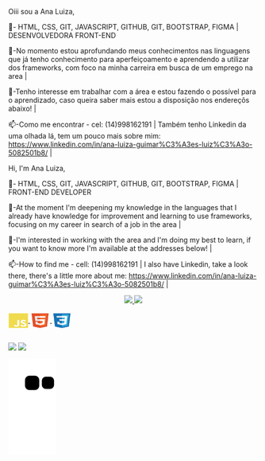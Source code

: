 Oiii sou a Ana Luiza,

👀- HTML, CSS, GIT, JAVASCRIPT, GITHUB, GIT, BOOTSTRAP, FIGMA | DESENVOLVEDORA FRONT-END

🌱-No momento estou aprofundando meus conhecimentos nas linguagens que já tenho conhecimento para aperfeiçoamento e aprendendo a utilizar dos frameworks, com foco na minha carreira em busca de um emprego na area |

💞️-Tenho interesse em trabalhar com a área e estou fazendo o possível para o aprendizado, caso queira saber mais estou a disposição nos endereçõs abaixo! |

📫-Como me encontrar - cel: (14)998162191 |
Também tenho Linkedin da uma olhada lá, tem um pouco mais sobre mim: https://www.linkedin.com/in/ana-luiza-guimar%C3%A3es-luiz%C3%A3o-5082501b8/ |




Hi, I'm Ana Luiza,

👀- HTML, CSS, GIT, JAVASCRIPT, GITHUB, GIT, BOOTSTRAP, FIGMA | FRONT-END DEVELOPER

🌱-At the moment I'm deepening my knowledge in the languages that I already have knowledge for improvement and learning to use frameworks, focusing on my career in search of a job in the area |

💞️-I'm interested in working with the area and I'm doing my best to learn, if you want to know more I'm available at the addresses below! |

📫-How to find me - cell: (14)998162191 |
I also have Linkedin, take a look there, there's a little more about me: https://www.linkedin.com/in/ana-luiza-guimar%C3%A3es-luiz%C3%A3o-5082501b8/ |

<div align="center">
  <a href="https://github.com/analuiza2102">
  <img height="180em" src="https://github-readme-stats.vercel.app/api?username=analuiza2102&show_icons=true&theme=cobalt&include_all_commits=false&count_private=true"/>
  <img height="180em" src="https://github-readme-stats.vercel.app/api/top-langs/?username=analuiza2102&layout=compact&langs_count=7&theme=cobalt"/>
</div>

<div style="display: inline_block"><br>
  <img align="center" alt="Ana-Js" height="30" width="40" src="https://raw.githubusercontent.com/devicons/devicon/master/icons/javascript/javascript-plain.svg">
  <img align="center" alt="Ana-HTML" height="30" width="40" src="https://raw.githubusercontent.com/devicons/devicon/master/icons/html5/html5-original.svg">
  <img align="center" alt="Ana-CSS" height="30" width="40" src="https://raw.githubusercontent.com/devicons/devicon/master/icons/css3/css3-original.svg">
</div>

##

<div> 
  <a href = "mailto:contatoaninhaguiiimaraes2102@gmail.com"><img src="https://img.shields.io/badge/-Gmail-%23333?style=for-the-badge&logo=gmail&logoColor=white" target="_blank"></a>
  <a href="https://www.linkedin.com/in/analuizagluiz%C3%A3o/" target="_blank"><img src="https://img.shields.io/badge/-LinkedIn-%230077B5?style=for-the-badge&logo=linkedin&logoColor=white" target="_blank"></a> 
  </div>
  
  ![Snake animation](https://github.com/analuiza2102/analuiza2102/blob/output/github-contribution-grid-snake.svg)
  
